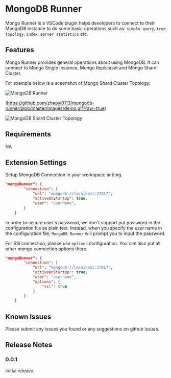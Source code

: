 # MongoDB Runner

Mongo Runner is a VSCode plugin helps developers to connect to their MongoDB instance to do some basic operations such as: `simple query`, `tree topology`, `index`, `server statistics` etc.

## Features

Mongo Runner provides general operations about using MongoDB. It can connect to Mongo Single Instance, Mongo Replicaset and Mongo Shard Cluster.


For example below is a sceenshot of Mongo Shard Cluster Topology:

![MongoDB Runner](https://github.com/zhaoyi0113/mongodb-runner/blob/master/images/demo-med.gif?raw=true)

(https://github.com/zhaoyi0113/mongodb-runner/blob/master/images/demo.gif?raw=true)

![MongoDB Shard Cluster Topology](https://raw.githubusercontent.com/zhaoyi0113/mongodb-runner/master/images/shard-ss.png)

## Requirements

NA

## Extension Settings

Setup MongoDB Connection in your workspace setting. 

```json
"mongoRunner": {
        "connection": {
            "url": "mongodb://localhost:27017",
            "activeOnStartUp": true,
            "user": "username",
        }
    }
```

In order to secure user's password, we don't support put password in the configuration file as plain text. Instead, when you specify the user name in the configuration file, `MongoDB Runner` will prompt you to input the password.

For SSl connection, please use `options` configuration. You can also put all other mongo connection options there.

```json
"mongoRunner": {
        "connection": {
            "url": "mongodb://localhost:27017",
            "activeOnStartUp": true,
            "user": "username",
            "options": {
                "ssl": true
            }
        }
    }
```

## Known Issues

Please submit any issues you found or any suggestions on github issues.

## Release Notes

### 0.0.1

Initial release.
